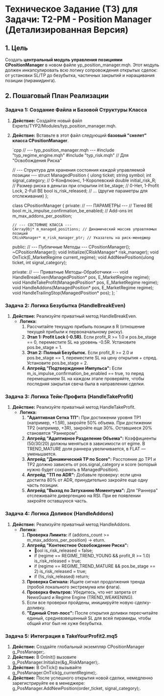 ﻿# Техническое Задание (ТЗ) для Задачи: T2-PM - Position Manager (Детализированная Версия)

## 1. Цель

Создать **центральный модуль управления позициями CPositionManager** в новом файле 	yp_position_manager.mqh. Этот модуль должен инкапсулировать всю логику сопровождения открытых сделок: от установки SL/TP до безубытка, частичных закрытий и наращивания позиции (пирамидинга).

## 2. Пошаговый План Реализации

### **Задача 1: Создание Файла и Базовой Структуры Класса**

1.  **Действие:** Создайте новый файл Experts/TYP2/Modules/typ_position_manager.mqh.
2.  **Действие:** Вставьте в этот файл следующий **базовый "скелет" класса CPositionManager**.

    `cpp
    // --- typ_position_manager.mqh ---
    #include "typ_regime_engine.mqh"
    #include "typ_risk.mqh" // Для "Освобождения Риска"

    // --- Структура для хранения состояния каждой управляемой позиции ---
    struct ManagedPosition {
        ulong    ticket;
        string   symbol;
        int      signal_category; // 0-Конфлюэнс, 1-Королевский
        double   initial_risk_R; // Размер риска в деньгах при открытии
        int      be_stage; // 0-Нет, 1-Profit Lock, 2-Full BE
        bool     is_risk_released;
        // ... (другие параметры для отслеживания)
    };

    class CPositionManager {
    private:
        // --- ПАРАМЕТРЫ ---
        // Tiered BE
        bool   m_is_impulse_confirmation_be_enabled;
        // Add-ons
        int    m_max_addons_per_position;
        
        // --- СОСТОЯНИЕ КЛАССА ---
        CArrayObj* m_managed_positions; // Динамический массив управляемых позиций
        CRiskManager* m_risk_manager_ptr; // Указатель на риск-менеджер

    public:
        // --- Публичные Методы ---
        CPositionManager();
        ~CPositionManager();
        void Initialize(CRiskManager* risk_manager);
        void OnTick(E_MarketRegime current_regime);
        void AddNewPosition(ulong ticket, int signal_category);

    private:
        // --- Приватные Методы-Обработчики ---
        void HandleBreakEven(ManagedPosition* pos, E_MarketRegime regime);
        void HandleTakeProfit(ManagedPosition* pos, E_MarketRegime regime);
        void HandleAddons(ManagedPosition* pos, E_MarketRegime regime);
        void HandleTrailingStop(ManagedPosition* pos);
    };
    `

### **Задача 2: Логика Безубытка (HandleBreakEven)**

1.  **Действие:** Реализуйте приватный метод HandleBreakEven.
    *   **Логика:**
        1.  Рассчитайте текущую прибыль позиции в R (отношение текущей прибыли к первоначальному риску).
        2.  **Этап 1: Profit Lock (-0.5R).** Если profit_R >= 1.0 и pos.be_stage == 0, переместите SL на уровень -0.5R. Установите pos.be_stage = 1.
        3.  **Этап 2: Полный Безубыток.** Если profit_R >= 2.0 и pos.be_stage == 1, переместите SL на цену открытия + спред. Установите pos.be_stage = 2.
        4.  **Апгрейд "Подтверждение Импульса":** Если m_is_impulse_confirmation_be_enabled == true, то перед перемещением SL на каждом этапе проверяйте, чтобы последняя закрытая свеча была в направлении сделки.

### **Задача 3: Логика Тейк-Профита (HandleTakeProfit)**

1.  **Действие:** Реализуйте приватный метод HandleTakeProfit.
    *   **Логика:**
        1.  **"Адаптивная Сетка ТП":** При достижении уровня TP1 (например, +1.5R), закройте 50% объема. При достижении TP2 (например, +3R), закройте еще 30%. Оставшиеся 20% становятся "Раннером".
        2.  **Апгрейд "Адаптивное Разделение Объема":** Коэффициенты (50/30/20) должны меняться в зависимости от egime. В TREND_MATURE доля раннера увеличивается, в FLAT — уменьшается.
        3.  **Апгрейд "Динамический TP по Score":** Расстояние до TP1 и TP2 должно зависеть от pos.signal_category и score (который нужно будет сохранять в ManagedPosition).
        4.  **Апгрейд "ТП по ADR":** Добавьте проверку: если цена достигла 80% от ADR, принудительно закройте еще одну часть позиции.
        5.  **Апгрейд "Выход по Затуханию Моментума":** Для "Раннера" отслеживайте дивергенцию на RSI. При ее появлении закройте оставшуюся часть.

### **Задача 4: Логика Доливок (HandleAddons)**

1.  **Действие:** Реализуйте приватный метод HandleAddons.
    *   **Логика:**
        1.  **Проверка Лимита:** if (addons_count >= m_max_addons_per_position) -> eturn.
        2.  **Апгрейд "Контекстное Освобождение Риска":**
            *   ool is_risk_released = false;
            *   if (regime == REGIME_TREND_YOUNG && profit_R >= 1.0) is_risk_released = true;
            *   if (regime == REGIME_TREND_MATURE && pos.be_stage == 2) is_risk_released = true;
            *   if (!is_risk_released) return;
        3.  **Проверка Сигнала:** Ищите сигнал продолжения тренда (пробой локального экстремума или флага).
        4.  **Проверка Фильтров:** Убедитесь, что нет запрета от NewsGuard и Regime Engine (TREND_WEAKENING).
        5.  Если все проверки пройдены, инициируйте новую сделку-доливку.
        6.  **"Единый Стоп-лосс":** После открытия доливки пересчитайте единый, средневзвешенный SL для всей пирамиды, чтобы общий итог был не хуже безубытка.

### **Задача 5: Интеграция в TakeYourProfit2.mq5**

1.  **Действие:** Создайте глобальный экземпляр CPositionManager g_PosManager;.
2.  **Действие:** В OnInit() вызовите g_PosManager.Initialize(&g_RiskManager);.
3.  **Действие:** В OnTick() вызывайте g_PosManager.OnTick(g_currentRegime);.
4.  **Действие:** После успешного открытия новой сделки, немедленно зарегистрируйте ее в менеджере: g_PosManager.AddNewPosition(order_ticket, signal_category);.

